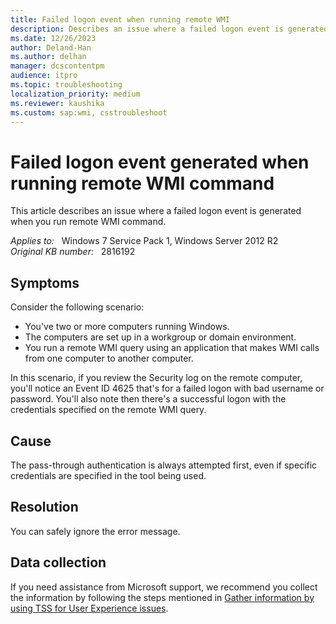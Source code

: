 ```yaml
---
title: Failed logon event when running remote WMI
description: Describes an issue where a failed logon event is generated when you run remote WMI command.
ms.date: 12/26/2023
author: Deland-Han
ms.author: delhan
manager: dcscontentpm
audience: itpro
ms.topic: troubleshooting
localization_priority: medium
ms.reviewer: kaushika
ms.custom: sap:wmi, csstroubleshoot
---
```

# Failed logon event generated when running remote WMI command

This article describes an issue where a failed logon event is generated when you run remote WMI command.

_Applies to:_ &nbsp; Windows 7 Service Pack 1, Windows Server 2012 R2  
_Original KB number:_ &nbsp; 2816192

## Symptoms

Consider the following scenario:

- You've two or more computers running Windows.
- The computers are set up in a workgroup or domain environment.
- You run a remote WMI query using an application that makes WMI calls from one computer to another computer.

In this scenario, if you review the Security log on the remote computer, you'll notice an Event ID 4625 that's for a failed logon with bad username or password. You'll also note then there's a successful logon with the credentials specified on the remote WMI query.

## Cause

The pass-through authentication is always attempted first, even if specific credentials are specified in the tool being used.

## Resolution

You can safely ignore the error message.

## Data collection

If you need assistance from Microsoft support, we recommend you collect the information by following the steps mentioned in [Gather information by using TSS for User Experience issues](../windows-troubleshooters/gather-information-using-tss-user-experience.md#wmi).

